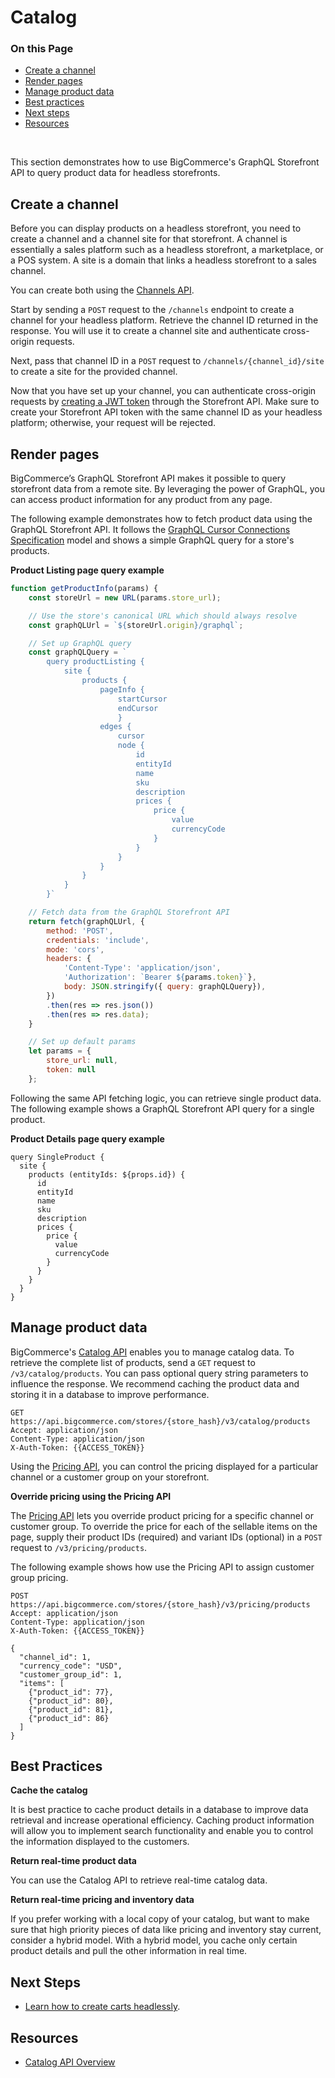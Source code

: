 # Catalog

<div class="otp" id="no-index">

### On this Page
- [Create a channel](#create-a-channel)
- [Render pages](#render-pages)
- [Manage product data](#manage-product-data)
- [Best practices](#best-practices)
- [Next steps](#next-steps)
- [Resources](#resources)

</div>
</br>


This section demonstrates how to use BigCommerce's GraphQL Storefront API to query product data for headless storefronts. 

## Create a channel

Before you can display products on a headless storefront, you need to create a channel and a channel site for that storefront. A channel is essentially a sales platform such as a headless storefront, a marketplace, or a POS system. A site is a domain that links a headless storefront to a sales channel.

You can create both using the [Channels API](https://developer.bigcommerce.com/api-reference/store-management/channels). 

Start by sending a `POST` request to the `/channels` endpoint to create a channel for your headless platform. Retrieve the channel ID returned in the response. You will use it to create a channel site and authenticate cross-origin requests. 

Next, pass that channel ID in a `POST` request to `/channels/{channel_id}/site` to create a site for the provided channel. 

Now that you have set up your channel, you can authenticate cross-origin requests by [creating a JWT token](https://developer.bigcommerce.com/api-reference/storefront/graphql#tokens-via-api) through the Storefront API. Make sure to create your Storefront API token with the same channel ID as your headless platform; otherwise, your request will be rejected.

## Render pages

BigCommerce’s GraphQL Storefront API makes it possible to query storefront data from a remote site. By leveraging the power of GraphQL, you can access product information for any product from any page.

The following example demonstrates how to fetch product data using the GraphQL Storefront API. It follows the [GraphQL Cursor Connections Specification](https://relay.dev/graphql/connections.htm) model and shows a simple GraphQL query for a store's products.

**Product Listing page query example**

```js
function getProductInfo(params) {
    const storeUrl = new URL(params.store_url);

    // Use the store's canonical URL which should always resolve
    const graphQLUrl = `${storeUrl.origin}/graphql`;

    // Set up GraphQL query
    const graphQLQuery = `
        query productListing {
            site {
                products {
                    pageInfo {
                        startCursor
                        endCursor
                        }
                    edges {
                        cursor
                        node {
                            id
                            entityId
                            name
                            sku
                            description
                            prices {
                                price {
                                    value
                                    currencyCode
                                }
                            }
                        }
                    }
                }
            }
        }`

    // Fetch data from the GraphQL Storefront API
    return fetch(graphQLUrl, {
        method: 'POST',
        credentials: 'include',
        mode: 'cors',
        headers: { 
            'Content-Type': 'application/json', 
            'Authorization': `Bearer ${params.token}`},
            body: JSON.stringify({ query: graphQLQuery}),
        })
        .then(res => res.json())
        .then(res => res.data);
    }

    // Set up default params
    let params = {
        store_url: null,
        token: null
    };
```

Following the same API fetching logic, you can retrieve single product data. The following example shows a GraphQL Storefront API query for a single product.

**Product Details page query example**

```
query SingleProduct {
  site {
    products (entityIds: ${props.id}) {
      id
      entityId
      name
      sku
      description
      prices {
        price {
          value
          currencyCode
        }
      }
    }
  }
}
```
## Manage product data

BigCommerce's [Catalog API](https://developer.bigcommerce.com/api-reference/catalog/catalog-api) enables you to manage catalog data. To retrieve the complete list of products, send a `GET` request to `/v3/catalog/products`. You can pass optional query string parameters to influence the response. We recommend caching the product data and storing it in a database to improve performance.

```http
GET https://api.bigcommerce.com/stores/{store_hash}/v3/catalog/products
Accept: application/json
Content-Type: application/json
X-Auth-Token: {{ACCESS_TOKEN}}
``` 

Using the [Pricing API](https://developer.bigcommerce.com/api-reference/store-management/pricing), you can control the pricing displayed for a particular channel or a customer group on your storefront.

**Override pricing using the Pricing API**

The [Pricing API](https://developer.bigcommerce.com/api-reference/store-management/pricing) lets you override product pricing for a specific channel or customer group. To override the price for each of the sellable items on the page, supply their product IDs (required) and variant IDs (optional) in a `POST` request to `/v3/pricing/products`.

The following example shows how use the Pricing API to assign customer group pricing.

```http
POST https://api.bigcommerce.com/stores/{store_hash}/v3/pricing/products
Accept: application/json
Content-Type: application/json
X-Auth-Token: {{ACCESS_TOKEN}}

{
  "channel_id": 1,
  "currency_code": "USD",
  "customer_group_id": 1,
  "items": [
    {"product_id": 77},
    {"product_id": 80},
    {"product_id": 81},
    {"product_id": 86}
  ]
}
```

## Best Practices

**Cache the catalog**

It is best practice to cache product details in a database to improve data retrieval and increase operational efficiency. Caching product information will allow you to implement search functionality and enable you to control the information displayed to the customers. 

**Return real-time product data**

You can use the Catalog API to retrieve real-time catalog data. 

**Return real-time pricing and inventory data**

If you prefer working with a local copy of your catalog, but want to make sure that high priority pieces of data like pricing and inventory stay current, consider a hybrid model. With a hybrid model, you cache only certain product details and pull the other information in real time.

## Next Steps
* [Learn how to create carts headlessly]().

## Resources
* [Catalog API Overview](https://developer.bigcommerce.com/api-docs/store-management/catalog/catalog-overview)